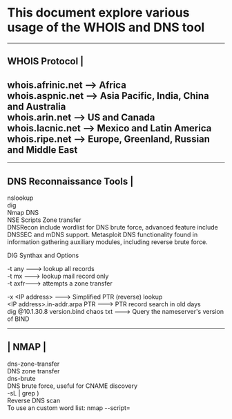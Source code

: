 # This document explore various usage of the WHOIS and DNS tool
-----------------------------------------------------------
WHOIS Protocol                                             |
-----------------------------------------------------------
whois.afrinic.net  --> Africa  
whois.aspnic.net   --> Asia Pacific, India, China and Australia  
whois.arin.net     --> US and Canada  
whois.lacnic.net   --> Mexico and Latin America  
whois.ripe.net     --> Europe, Greenland, Russian and Middle East  
-----------------------------------------------------------
---------------------------
DNS Reconnaissance Tools  |  
---------------------------
nslookup  
dig   
Nmap DNS  
NSE Scripts   Zone transfer  
DNSRecon   include wordlist for DNS brute force, advanced feature include DNSSEC and mDNS   support.
Metasploit DNS functionality found in information gathering auxiliary modules, including reverse brute force.  

DIG Synthax and Options  

-t any --->  lookup all records  
-t mx  --->  lookup mail record only  
-t axfr--->  attempts a zone transfer  

-x <IP addres­s> ---> Simplified PTR (reverse) lookup  
<IP addres­s>.i­n-­add­r.arpa PTR ---> PTR record search in old days  
dig @10.1­.30.8 versio­n.bind chaos txt ---> Query the namese­rver's version of BIND  


 ------
| NMAP |  
 ------

dns-zo­ne-­tra­nsfer  
DNS zone transfer  
dns-brute  
DNS brute force, useful for CNAME discovery  
 -sL <IP range> | grep \)  
Reverse DNS scan  
To use an custom word list: nmap --scri­pt=­<script name> <do­mai­n> (optional)  --scri­pt-­arg­s=d­ns-­bru­te.h­os­tli­st=­<path to file.t­xt>

 ----------
| DNSRecon |
 ----------
-h --help --> Show this help mesasge and exit
-d --domain <do­mai­n> --> Domain to Target for enumer­ation
-r --range <IP range> --> IP Range for reverse lookup brute force
-n --name­_server <na­me> --> Domain server to use
-D --dict­ionary <fi­le> --> Dictionary file to use for brute force
-t --type <ty­pes> --> Specify the type of enumer­ation to perform
-a --> Perform AXFR with standard enumer­ation
-s --> Reverse Look-up for IPv4 ranges in SPF Records
-g --> Perform Google enumer­ation
-w --> Do deep whois analysis and reverse look-up
-z --> Performs a DNSSEC Zone Walk

Usage: dnsrec­on.py <op­tio­ns>

 ------------
| Metasploit |
 ------------

auxili­ary­/ga­the­r/d­ns_­bru­teforce  
Performs a brute force dictionary DNS scan  
auxili­ary­/ga­the­r/d­ns_­cac­he_­scraper  
Queries DNS cache for previously resolved names  
auxili­ary­/ga­the­r/d­ns_info  
Gathers general DNS inform­ation  
auxili­ary­/ga­the­r/d­ns_­rev­ers­e_l­ookup  
Performs a reverse DNS (PTR) scan of a netblock, replicates DNSRecon's reverse brute force  
auxili­ary­/ga­the­r/d­ns_­srv­_enum  
Enumerates SRV (Server) records  

